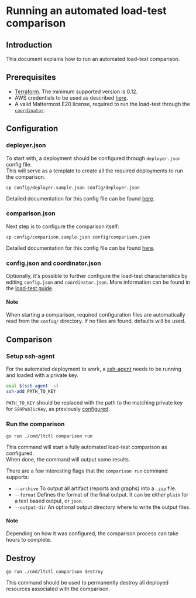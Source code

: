 # Running an automated load-test comparison

## Introduction

This document explains how to run an automated load-test comparison.

## Prerequisites

- [Terraform](https://learn.hashicorp.com/terraform/getting-started/install). The minimum supported version is 0.12.
- AWS credentials to be used as described [here](https://www.terraform.io/docs/providers/aws/index.html#authentication).
- A valid Mattermost E20 license, required to run the load-test through the [`coordinator`](coordinator.md).

## Configuration

### deployer.json

To start with, a deployment should be configured through `deployer.json` config file.  
This will serve as a template to create all the required deployments to run the comparison.

```
cp config/deployer.sample.json config/deployer.json
```

Detailed documentation for this config file can be found [here](deployer_config.md).

### comparison.json

Next step is to configure the comparison itself:

```
cp config/comparison.sample.json config/comparison.json
```

Detailed documentation for this config file can be found [here](comparison_config.md).

### config.json and coordinator.json

Optionally, it's possible to further configure the load-test characteristics by editing `config.json` and `coordinator.json`.
More information can be found in the [load-test guide](local_loadtest.md).

#### Note

When starting a comparison, required configuration files are automatically read from the `config/` directory. If no files are found, defaults will be used.

## Comparison

### Setup ssh-agent

For the automated deployment to work, a [ssh-agent](https://linux.die.net/man/1/ssh-agent) needs to be running and loaded with a private key.

```sh
eval $(ssh-agent -s)
ssh-add PATH_TO_KEY
```

`PATH_TO_KEY` should be replaced with the path to the matching private key for `SSHPublicKey`, as previously [configured](deployer_config.md).

### Run the comparison 

```
go run ./cmd/ltctl comparison run
```

This command will start a fully automated load-test comparison as configured.  
When done, the command will output some results. 

There are a few interesting flags that the `comparison run` command supports:

- `--archive`  To output all artifact (reports and graphs) into a `.zip` file.
- `--format` Defines the format of the final output. It can be either `plain`
    for a text based output, or `json`.
- `--output-dir` An optional output directory where to write the output files.

#### Note

Depending on how it was configured, the comparison process can take hours to complete.

## Destroy 

```
go run ./cmd/ltctl comparison destroy
```

This command should be used to permanently destroy all deployed resources associated with the comparison.
